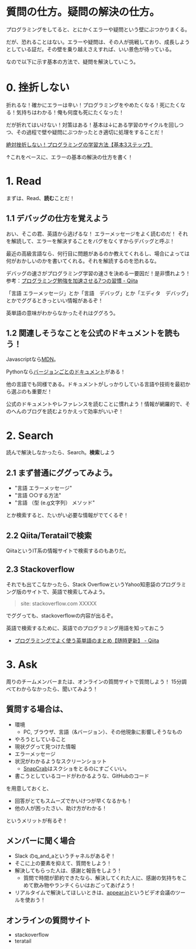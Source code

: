 # 質問の仕方。疑問の解決の仕方。

プログラミングをしてると、とにかくエラーや疑問という壁にぶつかりまくる。

だが、恐れることはない。エラーや疑問は、その人が挑戦しており、成長しようとしている証だ。その壁を乗り越えさえすれば、いい景色が待っている。

なので以下に示す基本の方法で、疑問を解決していこう。

# 0. 挫折しない

折れるな！確かにエラーは辛い！プログラミングをやめたくなる！死にたくなる！気持ちはわかる！俺も何度も死にたくなった！

だが折れてはいけない！対策はある！基本は↓にある学習のサイクルを回しつつ、その過程で壁や疑問にぶつかったとき適切に処理をすることだ！

[絶対挫折しない！プログラミングの学習方法【基本3ステップ】](http://www.sejuku.net/blog/2692 "絶対挫折しない！プログラミングの学習方法【基本3ステップ】 | 侍エンジニア塾ブログ | プログラミング入門者向け学習情報サイト")

↑これをベースに、エラーの基本の解決の仕方を書く！

# 1. Read

まずは、Read、**読む**ことだ！


## 1.1 デバッグの仕方を覚えよう
おい、そこの君、英語から逃げるな！
エラーメッセージをよく読むのだ！
それを解読して、エラーを解決することをバグをなくすからデバッグと呼ぶ！

最近の高級言語なら、何行目に問題があるのか教えてくれるし、場合によっては何がおかしいのかを書いてくれる。それを解読するのを恐れるな。

デバッグの速さがプログラミング学習の速さを決める一要因だ！是非慣れよう！
参考：[プログラミング勉強を加速させる7つの習慣 - Qiita](http://qiita.com/YudaiTsukamoto/items/42a8df22ca4c6b327dfd#4-%E5%8B%89%E5%BC%B7%E3%81%AE%E3%81%9F%E3%82%81%E3%81%AB%E3%83%87%E3%83%90%E3%83%83%E3%82%B0%E3%82%92%E8%A1%8C%E3%81%AA%E3%81%86 "プログラミング勉強を加速させる7つの習慣 - Qiita")

「言語 エラーメッセージ」とか「言語　デバッグ」とか「エディタ　デバッグ」とかでググるときっといい情報があるぞ！

英単語の意味がわからなかったそれはググろう。

## 1.2 関連しそうなことを公式のドキュメントを読もう！

Javascriptなら[MDN](https://developer.mozilla.org/ja/docs/Web/JavaScript
)。

Pythonなら[バージョンごとのドキュメント](https://docs.python.jp/3/index.html "3.6.1 Documentation")がある！

他の言語でも同様である。ドキュメントがしっかりしている言語や技術を最初から選ぶのも重要だ！

公式のドキュメントやレファレンスを読むことに慣れよう！情報が網羅的で、そのへんのブログを読むよりかえって効率がいいぞ！

# 2. Search

読んで解決しなかったら、Search。**検索**しよう

## 2.1 まず普通にググってみよう。

- "言語 エラーメッセージ"
- "言語 ○○する方法"
- "言語 （型 (e.g文字列） メソッド"

とか検索すると、たいがい必要な情報がでてくるぞ！

## 2.2 Qiita/Teratailで検索

QiitaというIT系の情報サイトで検索するのもありだ。

## 2.3 Stackoverflow

それでも出てこなかったら、Stack OverflowというYahoo知恵袋のプログラミング版のサイトで、英語で検索してみよう。

>site: stackoverflow.com XXXXX

でググっても、stackoverflowの内容が出るぞ。

英語で検索するために、英語でのプログラミング用語を知っておこう
- [プログラミングでよく使う英単語のまとめ【随時更新】 - Qiita](http://qiita.com/Ted-HM/items/7dde25dcffae4cdc7923 "プログラミングでよく使う英単語のまとめ【随時更新】 - Qiita")


# 3. Ask

周りのチームメンバーまたは、オンラインの質問サイトで質問しよう！
15分調べてわからなかったら、聞いてみよう！

## 質問する場合は、

- 環境
    - PC, ブラウザ、言語（&バージョン）、その他現象に影響しそうなもの
- やろうとしていること
- 現状ググって見つけた情報
- エラーメッセージ
- 状況がわかるようなスクリーンショット
    - [SnapCrab](https://www.fenrir-inc.com/jp/snapcrab/ "高機能スクリーンショットツール SnapCrab - マウスひとつで、即キャプチャ | フェンリル")はスクショをとるのにすごくいい。
- 書こうとしているコードがわかるような、GitHubのコード

を用意しておくと、
- 回答がとてもスムーズでかいけつが早くなるかも！
- 他の人が困ったさい、助け方がわかる！

というメリットが有るぞ！

## メンバーに聞く場合

- Slack のq_and_aというチャネルがあるぞ！
- そこに上の要素を抑えて、質問をしよう！
- 解決してもらった人は、感謝と報告をしよう！
    - 質問で時間が節約できたなら、解決してくれた人に、感謝の気持ちをこめて飲み物やランチくらいはおごってあげよう！
- リアルタイムで解決してほしいときは、[appear.in](https://appear.in/ "appear.in – one click video conversations")というビデオ会議のツールを使おう！


## オンラインの質問サイト
- stackoverflow
- teratail





